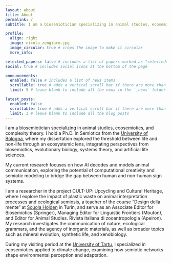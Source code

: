 ```yaml
---
layout: about
title: About
permalink: /
subtitle: I am a biosemiotician specializing in animal studies, ecosemiotics, and complexity theory. 

profile:
  align: right
  image: nicola_zengiaro.jpg
  image_circular: true # crops the image to make it circular
  more_info: 

selected_papers: false # includes a list of papers marked as "selected={true}"
social: true # includes social icons at the bottom of the page

announcements:
  enabled: false # includes a list of news items
  scrollable: true # adds a vertical scroll bar if there are more than 3 news items
  limit: 5 # leave blank to include all the news in the `_news` folder

latest_posts:
  enabled: false
  scrollable: true # adds a vertical scroll bar if there are more than 3 new posts items
  limit: 3 # leave blank to include all the blog posts
---
```


I am a biosemiotician specializing in animal studies, ecosemiotics, and complexity theory. I hold a Ph.D. in Semiotics from the [University of Bologna](https://www.unibo.it), where my dissertation explored the threshold between life and non-life through an ecosystemic lens, integrating perspectives from biosemiotics, evolutionary biology, systems theory, and artificial life sciences.

My current research focuses on how AI decodes and models animal communication, exploring the potential of computational creativity and semiotic modeling to bridge the gap between human and non-human sign systems.

I am a researcher in the project CULT-UP: Upcycling and Cultural Heritage, where I explore the impact of plastic waste on animal interpretation processes and ecological semiosis, a teacher of the course “Design della mente” at [Scuola Holden](https://scuolaholden.it) in Turin, and serve as an Associate Editor for Biosemiotics (Springer), Managing Editor for Linguistic Frontiers (Mouton), and Editor for Animal Studies. Rivista italiana di zooantropologia (Apeiron). My research investigates the communication of nature, ecological grammars, and the agency of inorganic materials, as well as broader topics such as mineral evolution, synthetic life, and xenobiology. 

During my visiting period at the [University of Tartu](https://ut.ee), I specialized in ecosemiotics applied to climate change, examining how semiotic networks shape environmental perception and adaptation.
